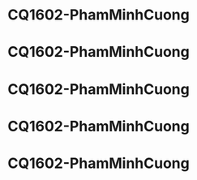 # CQ1602-PhamMinhCuong
# CQ1602-PhamMinhCuong
# CQ1602-PhamMinhCuong
# CQ1602-PhamMinhCuong
# CQ1602-PhamMinhCuong
